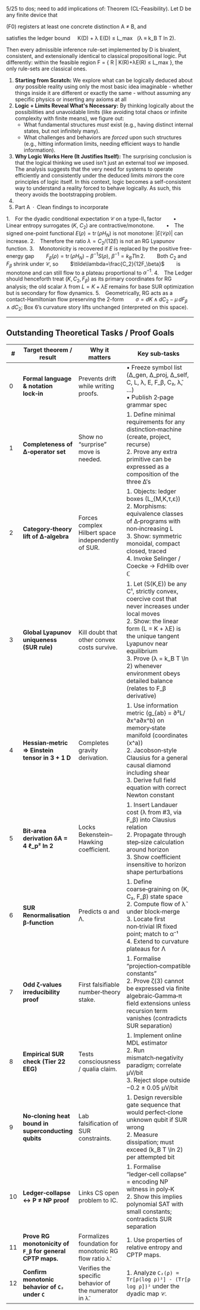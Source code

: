 
5/25 to dos; need to add implications of: 
Theorem (CL-Feasibility).
Let D be any finite device that

(F0) registers at least one concrete distinction A ≠ B, and

satisfies the ledger bound
    K(D) + λ E(D) ≤ L_max   (λ ≡ k_B T ln 2).

Then every admissible inference rule-set implemented by D is bivalent, consistent, and extensionally identical to classical propositional logic.
Put differently: within the feasible region
F = { R | K(R)+λE(R) ≤ L_max },
the only rule-sets are classical ones.

1.  **Starting from Scratch:** We explore what can be logically deduced about *any* possible reality using only the most basic idea imaginable - whether things inside it are different or exactly the same - without assuming any specific physics or inserting any axioms at all
2.  **Logic + Limits Reveal What's Necessary:** By thinking logically about the possibilities and unavoidable limits (like avoiding total chaos or infinite complexity with finite means), we figure out:
    *   What fundamental structures *must* exist (e.g., having distinct internal states, but not infinitely many).
    *   What challenges and behaviors are *forced* upon such structures (e.g., hitting information limits, needing efficient ways to handle information).
3.  **Why Logic Works Here (It Justifies Itself):** The surprising conclusion is that the logical thinking we used isn't just an external tool *we* imposed. The analysis suggests that the very need for systems to operate efficiently and consistently under the deduced limits *mirrors* the core principles of logic itself. In this context, logic becomes a self-consistent way to understand a reality forced to behave logically. As such, this theory avoids the bootstrapping problem.
4.
5.  Part A · Clean findings to incorporate

1. For the dyadic conditional expectation $\mathcal C$ on a type-II₁ factor
  • Linear entropy surrogates ($K$, $C_2$) are contractive/monotone.
  • The signed one-point functional $E(\rho)=\operatorname{tr}(\rho H_N)$ is not monotone: $|E(\mathcal C\rho)|$ can increase.
2. Therefore the ratio $\lambda=C_2/(12E)$ is not an RG Lyapunov function.
3. Monotonicity is recovered if $E$ is replaced by the positive free-energy gap
  $F_\beta(\rho)=\operatorname{tr}(\rho H_N)-\beta^{-1}S(\rho)$, $\beta^{-1}=k_B T\ln2$.
  Both $C_2$ and $F_\beta$ shrink under $\mathcal C$, so
  $\tilde\lambda=\frac{C_2}{12F_\beta}$
  is monotone and can still flow to a plateau proportional to $\alpha^{-1}$.
4. The Ledger should henceforth treat $(K,C_2,F_\beta)$ as its primary coordinates for RG analysis; the old scalar $\lambda$ from $L=K+\lambda E$ remains for base SUR optimization but is secondary for flow dynamics.
5. Geometrically, RG acts as a contact-Hamiltonian flow preserving the 2-form
  $\sigma=dK\wedge dC_2-\mu\,dF_\beta\wedge dC_2$; Box 6’s curvature story lifts unchanged (interpreted on this space).

---
**Outstanding Theoretical Tasks / Proof Goals**
---

| # | Target theorem / result | Why it matters | Key sub‑tasks | Suggested tools / refs |
|---|-------------------------|----------------|---------------|------------------------|
| 0 | **Formal language & notation lock‑in** | Prevents drift while writing proofs. | • Freeze symbol list (Δ_gen, Δ_proj, Δ_self, C, L, λ, E, F_β, C₂, λ̃, …)<br>• Publish 2‑page grammar spec | LaTeX + Coq “vernacular” file |
| 1 | **Completeness of Δ‑operator set** | Show no “surprise” move is needed. | 1. Define minimal requirements for any distinction‑machine (create, project, recurse)<br>2. Prove any extra primitive can be expressed as a composition of the three Δ’s | Structural induction over term algebra; Kleene fixed‑point theorem |
| 2 | **Category‑theory lift of Δ‑algebra** | Forces complex Hilbert space independently of SUR. | 1. Objects: ledger boxes \(L_{M,K,τ,ε}\)<br>2. Morphisms: equivalence classes of Δ‑programs with non‑increasing L<br>3. Show: symmetric monoidal, compact closed, traced<br>4. Invoke Selinger / Coecke → FdHilb over ℂ | Mac Lane coherence; Joyal–Street string diagrams |
| 3 | **Global Lyapunov uniqueness (SUR rule)** | Kill doubt that other convex costs survive. | 1. Let \(S(K,E)\) be any C¹, strictly convex, coercive cost that never increases under local moves<br>2. Show: the linear form \(L = K + λE\) is the unique tangent Lyapunov near equilibrium<br>3. Prove \(λ = k_B T \ln 2\) whenever environment obeys detailed balance (relates to F_β derivative) | Robbins–Monro; stochastic thermodynamics (Seifert 2012) |
| 4 | **Hessian‑metric ⇒ Einstein tensor in 3 + 1 D** | Completes gravity derivation. | 1. Use information metric \(g_{ab} = ∂²L/∂x^a∂x^b\) on memory‑state manifold (coordinates \(x^a\))<br>2. Jacobson‑style Clausius for a general causal diamond including shear<br>3. Derive full field equation with correct Newton constant | Raychaudhuri with shear term; Wald entropy functional |
| 5 | **Bit‑area derivation δA = 4 ℓ_p² ln 2** | Locks Bekenstein–Hawking coefficient. | 1. Insert Landauer cost (λ from #3, via F_β) into Clausius relation<br>2. Propagate through step‑size calculation around horizon<br>3. Show coefficient insensitive to horizon shape perturbations | Same machinery as #4; differential geometry of null congruences |
| 6 | **SUR Renormalisation β‑function** | Predicts α and Λ. | 1. Define coarse‑graining on (K, C₂, F_β) state space<br>2. Compute flow of λ̃ under block‑merge<br>3. Locate first non‑trivial IR fixed point; match to α⁻¹<br>4. Extend to curvature plateaus for Λ | Wilson RG on information manifolds; numerical fixed‑point finder |
| 7 | **Odd ζ‑values irreducibility proof** | First falsifiable number‑theory stake. | 1. Formalise “projection‑compatible constants”<br>2. Prove ζ(3) cannot be expressed via finite algebraic‑Gamma‑π field extensions unless recursion term vanishes (contradicts SUR separation) | Kontsevich–Zagier periods; algebraic independence techniques |
| 8 | **Empirical SUR check (Tier 22 EEG)** | Tests consciousness / qualia claim. | 1. Implement online MDL estimator<br>2. Run mismatch‑negativity paradigm; correlate μV/bit<br>3. Reject slope outside −0.2 ± 0.05 μV/bit | Python + MNE; preregistered Bayesian mixed model |
| 9 | **No‑cloning heat bound in superconducting qubits** | Lab falsification of SUR constraints. | 1. Design reversible gate sequence that would perfect‑clone unknown qubit if SUR wrong<br>2. Measure dissipation; must exceed \(k_B T \ln 2\) per attempted bit | Dilution‑fridge calorimetry; nano‑calorimeter |
| 10 | **Ledger‑collapse ↔ P ≠ NP proof** | Links CS open problem to IC. | 1. Formalise “ledger‑cell collapse” = encoding NP witness in poly‑K<br>2. Show this implies polynomial SAT with small constants; contradicts SUR separation | Kolmogorov‑complexity lower bounds; Razborov–Rudich |
| 11 | **Prove RG monotonicity of `F_β` for general CPTP maps.** | Formalizes foundation for monotonic RG flow ratio `λ̃`. | 1. Use properties of relative entropy and CPTP maps. | Nielsen & Chuang; Watrous notes on Quantum Info |
| 12 | **Confirm monotonic behavior of `C₂` under `C`** | Verifies the specific behavior of the numerator in `λ̃`. | 1. Analyze `C₂(ρ) = Tr[ρ(log ρ)²] - (Tr[ρ log ρ])²` under the dyadic map $\mathcal C$. | Operator algebra techniques; potentially numerical simulation. |
